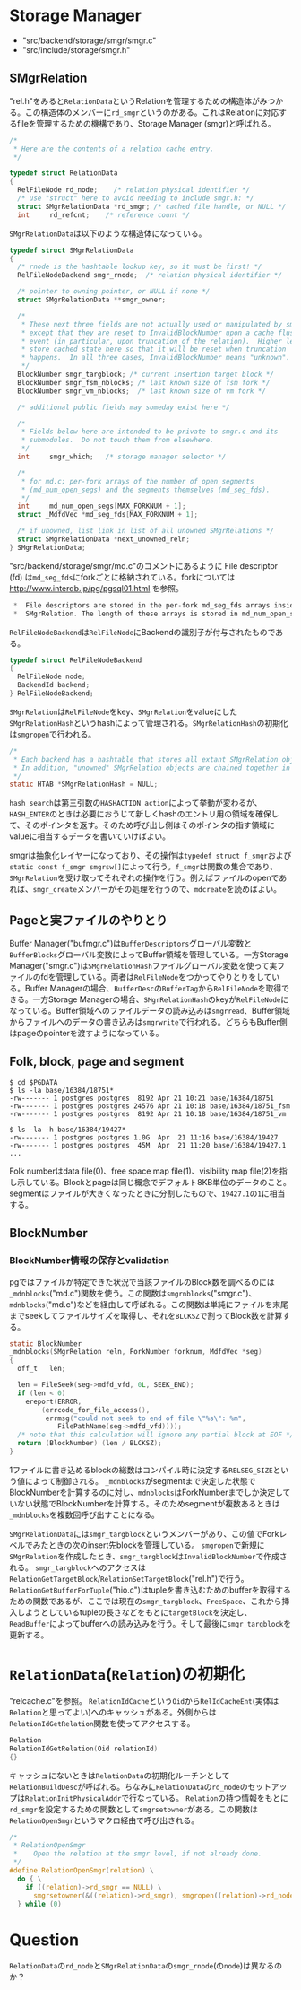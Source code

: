 # Storage Manager

* "src/backend/storage/smgr/smgr.c"
* "src/include/storage/smgr.h"

## SMgrRelation

"rel.h"をみると`RelationData`というRelationを管理するための構造体がみつかる。この構造体のメンバーに`rd_smgr`というのがある。これはRelationに対応するfileを管理するための機構であり、Storage Manager (smgr)と呼ばれる。

```c
/*
 * Here are the contents of a relation cache entry.
 */

typedef struct RelationData
{
  RelFileNode rd_node;    /* relation physical identifier */
  /* use "struct" here to avoid needing to include smgr.h: */
  struct SMgrRelationData *rd_smgr; /* cached file handle, or NULL */
  int     rd_refcnt;    /* reference count */
```

`SMgrRelationData`は以下のような構造体になっている。

```c
typedef struct SMgrRelationData
{
  /* rnode is the hashtable lookup key, so it must be first! */
  RelFileNodeBackend smgr_rnode;  /* relation physical identifier */

  /* pointer to owning pointer, or NULL if none */
  struct SMgrRelationData **smgr_owner;

  /*
   * These next three fields are not actually used or manipulated by smgr,
   * except that they are reset to InvalidBlockNumber upon a cache flush
   * event (in particular, upon truncation of the relation).  Higher levels
   * store cached state here so that it will be reset when truncation
   * happens.  In all three cases, InvalidBlockNumber means "unknown".
   */
  BlockNumber smgr_targblock; /* current insertion target block */
  BlockNumber smgr_fsm_nblocks; /* last known size of fsm fork */
  BlockNumber smgr_vm_nblocks;  /* last known size of vm fork */

  /* additional public fields may someday exist here */

  /*
   * Fields below here are intended to be private to smgr.c and its
   * submodules.  Do not touch them from elsewhere.
   */
  int     smgr_which;   /* storage manager selector */

  /*
   * for md.c; per-fork arrays of the number of open segments
   * (md_num_open_segs) and the segments themselves (md_seg_fds).
   */
  int     md_num_open_segs[MAX_FORKNUM + 1];
  struct _MdfdVec *md_seg_fds[MAX_FORKNUM + 1];

  /* if unowned, list link in list of all unowned SMgrRelations */
  struct SMgrRelationData *next_unowned_reln;
} SMgrRelationData;
```

"src/backend/storage/smgr/md.c"のコメントにあるように File descriptor (fd) は`md_seg_fds`にforkごとに格納されている。forkについては http://www.interdb.jp/pg/pgsql01.html を参照。

```c
 *  File descriptors are stored in the per-fork md_seg_fds arrays inside
 *  SMgrRelation. The length of these arrays is stored in md_num_open_segs.
```

`RelFileNodeBackend`は`RelFileNode`にBackendの識別子が付与されたものである。

```c
typedef struct RelFileNodeBackend
{
  RelFileNode node;
  BackendId backend;
} RelFileNodeBackend;
```

`SMgrRelation`は`RelFileNode`をkey、`SMgrRelation`をvalueにした`SMgrRelationHash`というhashによって管理される。`SMgrRelationHash`の初期化は`smgropen`で行われる。

```c
/*
 * Each backend has a hashtable that stores all extant SMgrRelation objects.
 * In addition, "unowned" SMgrRelation objects are chained together in a list.
 */
static HTAB *SMgrRelationHash = NULL;
```

`hash_search`は第三引数の`HASHACTION action`によって挙動が変わるが、`HASH_ENTER`のときは必要におうじて新しくhashのエントリ用の領域を確保して、そのポインタを返す。そのため呼び出し側はそのポインタの指す領域にvalueに相当するデータを書いていけばよい。

smgrは抽象化レイヤーになっており、その操作は`typedef struct f_smgr`および`static const f_smgr smgrsw[]`によって行う。`f_smgr`は関数の集合であり、`SMgrRelation`を受け取ってそれぞれの操作を行う。例えばファイルのopenであれば、`smgr_create`メンバーがその処理を行うので、`mdcreate`を読めばよい。

## Pageと実ファイルのやりとり

Buffer Manager("bufmgr.c")は`BufferDescriptors`グローバル変数と`BufferBlocks`グローバル変数によってBuffer領域を管理している。一方Storage Manager("smgr.c")は`SMgrRelationHash`ファイルグローバル変数を使って実ファイルのfdを管理している。両者は`RelFileNode`をつかってやりとりをしている。Buffer Managerの場合、`BufferDesc`の`BufferTag`から`RelFileNode`を取得できる。一方Storage Managerの場合、`SMgrRelationHash`のkeyが`RelFileNode`になっている。Buffer領域へのファイルデータの読み込みは`smgrread`、Buffer領域からファイルへのデータの書き込みは`smgrwrite`で行われる。どちらもBuffer側はpageのpointerを渡すようになっている。

## Folk, block, page and segment

```shell
$ cd $PGDATA
$ ls -la base/16384/18751*
-rw------- 1 postgres postgres  8192 Apr 21 10:21 base/16384/18751
-rw------- 1 postgres postgres 24576 Apr 21 10:18 base/16384/18751_fsm
-rw------- 1 postgres postgres  8192 Apr 21 10:18 base/16384/18751_vm

$ ls -la -h base/16384/19427*
-rw------- 1 postgres postgres 1.0G  Apr  21 11:16 base/16384/19427
-rw------- 1 postgres postgres  45M  Apr  21 11:20 base/16384/19427.1
...
```

Folk numberはdata file(0)、free space map file(1)、visibility map file(2)を指し示している。Blockとpageは同じ概念でデフォルト8KB単位のデータのこと。segmentはファイルが大きくなったときに分割したもので、`19427.1`の`1`に相当する。

## BlockNumber

### BlockNumber情報の保存とvalidation

pgではファイルが特定できた状況で当該ファイルのBlock数を調べるのには`_mdnblocks`("md.c")関数を使う。この関数は`smgrnblocks`("smgr.c")、`mdnblocks`("md.c")などを経由して呼ばれる。この関数は単純にファイルを末尾までseekしてファイルサイズを取得し、それを`BLCKSZ`で割ってBlock数を計算する。

```c
static BlockNumber
_mdnblocks(SMgrRelation reln, ForkNumber forknum, MdfdVec *seg)
{
  off_t   len;

  len = FileSeek(seg->mdfd_vfd, 0L, SEEK_END);
  if (len < 0)
    ereport(ERROR,
        (errcode_for_file_access(),
         errmsg("could not seek to end of file \"%s\": %m",
            FilePathName(seg->mdfd_vfd))));
  /* note that this calculation will ignore any partial block at EOF */
  return (BlockNumber) (len / BLCKSZ);
}
```

1ファイルに書き込めるblockの総数はコンパイル時に決定する`RELSEG_SIZE`という値によって制御される。
`_mdnblocks`がsegmentまで決定した状態でBlockNumberを計算するのに対し、`mdnblocks`はForkNumberまでしか決定していない状態でBlockNumberを計算する。そのためsegmentが複数あるときは`_mdnblocks`を複数回呼び出すことになる。

`SMgrRelationData`には`smgr_targblock`というメンバーがあり、この値でForkレベルでみたときの次のinsert先blockを管理している。
`smgropen`で新規に`SMgrRelation`を作成したとき、`smgr_targblock`は`InvalidBlockNumber`で作成される。
`smgr_targblock`へのアクセスは`RelationGetTargetBlock`/`RelationSetTargetBlock`("rel.h")で行う。
`RelationGetBufferForTuple`("hio.c")はtupleを書き込むためのbufferを取得するための関数であるが、ここでは現在の`smgr_targblock`、`FreeSpace`、これから挿入しようとしているtupleの長さなどをもとに`targetBlock`を決定し、`ReadBuffer`によってbufferへの読み込みを行う。そして最後に`smgr_targblock`を更新する。

# `RelationData`(`Relation`)の初期化

"relcache.c"を参照。
`RelationIdCache`という`Oid`から`RelIdCacheEnt`(実体は`Relation`と思ってよい)へのキャッシュがある。外側からは`RelationIdGetRelation`関数を使ってアクセスする。

```c
Relation
RelationIdGetRelation(Oid relationId)
{}
```

キャッシュにないときは`RelationData`の初期化ルーチンとして`RelationBuildDesc`が呼ばれる。ちなみに`RelationData`の`rd_node`のセットアップは`RelationInitPhysicalAddr`で行なっている。
`Relation`の持つ情報をもとに`rd_smgr`を設定するための関数として`smgrsetowner`がある。この関数は`RelationOpenSmgr`というマクロ経由で呼び出される。

```c
/*
 * RelationOpenSmgr
 *    Open the relation at the smgr level, if not already done.
 */
#define RelationOpenSmgr(relation) \
  do { \
    if ((relation)->rd_smgr == NULL) \
      smgrsetowner(&((relation)->rd_smgr), smgropen((relation)->rd_node, (relation)->rd_backend)); \
  } while (0)
```

# Question

`RelationData`の`rd_node`と`SMgrRelationData`の`smgr_rnode`(の`node`)は異なるのか？
